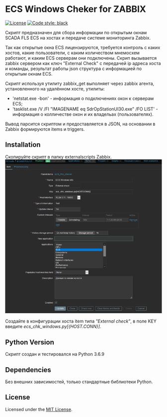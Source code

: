 # ECS Windows Cheker for ZABBIX
[![License](https://img.shields.io/github/license/m-lundberg/simple-pid.svg)](https://github.com/m-lundberg/simple-pid/blob/master/LICENSE.md)
[![Code style: black](https://img.shields.io/badge/code%20style-black-000000.svg)](https://github.com/psf/black)

Скрипт предназначен для сбора информации по открытым окнам SCADA FLS ECS на хостах и передаче системе мониторинга Zabbix.

Так как открытые окна ECS лицензируются, требуется контроль с каких хостов, какие пользователи, 
с каким количеством мнемосхем работают, и каким ECS серверам они подключены.
Скрип вызывается zabbix сервером как ключ "External Check" c передачей ip адреса хоста и команды, 
результат работы json структура с информацией по открытым окнам ECS.

Скрипт используя утилиту zabbix_get выполняет через zabbix агента, установленного на удалённом хосте, утилиты:
* 'netstat.exe -bon' -  информация о подключениях окон к серверам ECS;
* 'tasklist.exe /V /FI "IMAGENAME eq  SdrOpStationUI30.exe"  /FO LIST' - информация о колличестве окон и их владельах (пользователях).

Вывод парсится скриптом и предоставляется в JSON, на основании в Zabbix формируются items и triggers.

## Installation
Скопируйте скрипт в папку externalscripts Zabbix. 
![Make Item](/img/make_external_check_item.png?raw=true)

Создайте в конфигурации хоста item типа *"External check"*, 
в поле KEY введите *ecs_chk_windows.py[{HOST.CONN}]*.

## Python Version
Скрипт создан и тестировался на Python 3.6.9

## Dependencies
Без внешних зависимостей, только стандартные библиотеки Python.


## License
Licensed under the [MIT License](https://github.com/m-lundberg/simple-pid/blob/master/LICENSE.md).
